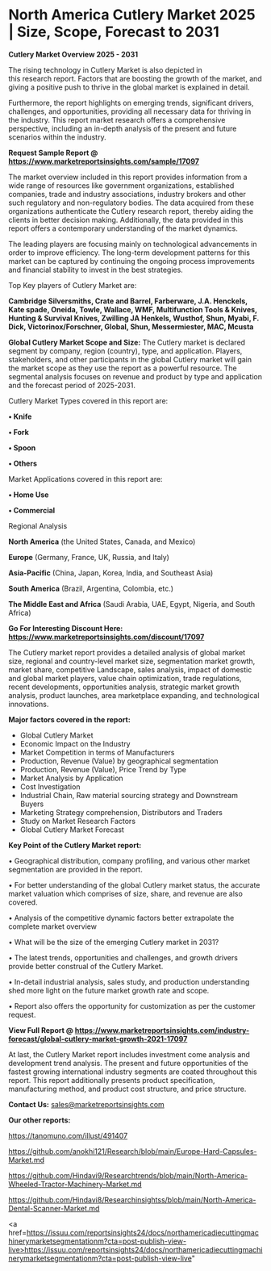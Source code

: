 # North America Cutlery Market 2025 | Size, Scope, Forecast to 2031

<Strong> Cutlery Market Overview 2025 - 2031</strong>

The rising technology in Cutlery Market is also depicted in this research report. Factors that are boosting the growth of the market, and giving a positive push to thrive in the global market is explained in detail.

Furthermore, the report highlights on emerging trends, significant drivers, challenges, and opportunities, providing all necessary data for thriving in the industry. This report market research offers a comprehensive perspective, including an in-depth analysis of the present and future scenarios within the industry.

<strong>Request Sample Report @ <a href=https://www.marketreportsinsights.com/sample/17097>https://www.marketreportsinsights.com/sample/17097</a></strong>

The market overview included in this report provides information from a wide range of resources like government organizations, established companies, trade and industry associations, industry brokers and other such regulatory and non-regulatory bodies. The data acquired from these organizations authenticate the Cutlery research report, thereby aiding the clients in better decision making. Additionally, the data provided in this report offers a contemporary understanding of the market dynamics.

The leading players are focusing mainly on technological advancements in order to improve efficiency. The long-term development patterns for this market can be captured by continuing the ongoing process improvements and financial stability to invest in the best strategies.

Top Key players of Cutlery Market are:

<strong>Cambridge Silversmiths, Crate and Barrel, Farberware, J.A. Henckels, Kate spade, Oneida, Towle, Wallace, WMF, Multifunction Tools & Knives, Hunting & Survival Knives, Zwilling JA Henkels, Wusthof, Shun, Myabi, F. Dick, Victorinox/Forschner, Global, Shun, Messermiester, MAC, Mcusta</strong>

<strong><b>Global Cutlery Market Scope and Size:</b></strong>
The Cutlery market is declared segment by company, region (country), type, and application. Players, stakeholders, and other participants in the global Cutlery market will gain the market scope as they use the report as a powerful resource. The segmental analysis focuses on revenue and product by type and application and the forecast period of 2025-2031.

Cutlery Market Types covered in this report are:

<strong>• Knife

• Fork

• Spoon

• Others</strong>

Market Applications covered in this report are:

<strong>• Home Use

• Commercial</strong> 

Regional Analysis

<strong>North America</strong> (the United States, Canada, and Mexico)

<strong>Europe</strong> (Germany, France, UK, Russia, and Italy)

<strong>Asia-Pacific</strong> (China, Japan, Korea, India, and Southeast Asia)

<strong>South America</strong> (Brazil, Argentina, Colombia, etc.)

<strong>The Middle East and Africa</strong> (Saudi Arabia, UAE, Egypt, Nigeria, and South Africa)

<strong>Go For Interesting Discount Here: <a href=https://www.marketreportsinsights.com/discount/17097>https://www.marketreportsinsights.com/discount/17097</a></strong>

The Cutlery market report provides a detailed analysis of global market size, regional and country-level market size, segmentation market growth, market share, competitive Landscape, sales analysis, impact of domestic and global market players, value chain optimization, trade regulations, recent developments, opportunities analysis, strategic market growth analysis, product launches, area marketplace expanding, and technological innovations.

<strong><b>Major factors covered in the report:</b></strong>
<ul>
  <li>Global Cutlery Market </li>
  <li>Economic Impact on the Industry</li>
  <li>Market Competition in terms of Manufacturers</li>
  <li>Production, Revenue (Value) by geographical segmentation</li>
  <li>Production, Revenue (Value), Price Trend by Type</li>
  <li>Market Analysis by Application</li>
  <li>Cost Investigation</li>
  <li>Industrial Chain, Raw material sourcing strategy and Downstream Buyers</li>
  <li>Marketing Strategy comprehension, Distributors and Traders</li>
  <li>Study on Market Research Factors</li>
  <li>Global Cutlery Market Forecast</li>
</ul>

<strong><b>Key Point of the Cutlery Market report:</b></strong>

• Geographical distribution, company profiling, and various other market segmentation are provided in the report.

• For better understanding of the global Cutlery market status, the accurate market valuation which comprises of size, share, and revenue are also covered.

• Analysis of the competitive dynamic factors better extrapolate the complete market overview

• What will be the size of the emerging Cutlery market in 2031?

• The latest trends, opportunities and challenges, and growth drivers provide better construal of the Cutlery Market.

• In-detail industrial analysis, sales study, and production understanding shed more light on the future market growth rate and scope.

• Report also offers the opportunity for customization as per the customer request.

<strong><b>View Full Report @ <a href=https://www.marketreportsinsights.com/industry-forecast/global-cutlery-market-growth-2021-17097>https://www.marketreportsinsights.com/industry-forecast/global-cutlery-market-growth-2021-17097</a></b></strong>


At last, the Cutlery Market report includes investment come analysis and development trend analysis. The present and future opportunities of the fastest growing international industry segments are coated throughout this report. This report additionally presents product specification, manufacturing method, and product cost structure, and price structure.

<strong>Contact Us:</strong>
sales@marketreportsinsights.com

<strong>Our other reports:</strong>

<a href=https://tanomuno.com/illust/491407>https://tanomuno.com/illust/491407</a>

<a href=https://github.com/anokhi121/Research/blob/main/Europe-Hard-Capsules-Market.md>https://github.com/anokhi121/Research/blob/main/Europe-Hard-Capsules-Market.md</a>

<a href=https://github.com/Hindavi9/Researchtrends/blob/main/North-America-Wheeled-Tractor-Machinery-Market.md>https://github.com/Hindavi9/Researchtrends/blob/main/North-America-Wheeled-Tractor-Machinery-Market.md</a>

<a href=https://github.com/Hindavi8/Researchinsightss/blob/main/North-America-Dental-Scanner-Market.md>https://github.com/Hindavi8/Researchinsightss/blob/main/North-America-Dental-Scanner-Market.md</a>

<a href=https://issuu.com/reportsinsights24/docs/northamericadiecuttingmachinerymarketsegmentationm?cta=post-publish-view-live>https://issuu.com/reportsinsights24/docs/northamericadiecuttingmachinerymarketsegmentationm?cta=post-publish-view-live</a>"
